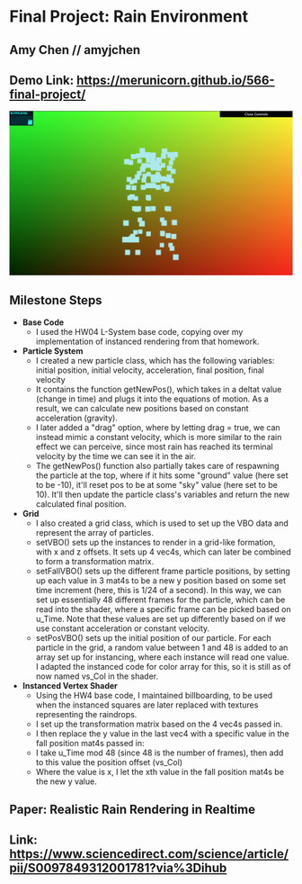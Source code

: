 # Final Project: Rain Environment
## Amy Chen // amyjchen
## Demo Link: https://merunicorn.github.io/566-final-project/

![](rain.png)

## Milestone Steps
- __Base Code__
  - I used the HW04 L-System base code, copying over my implementation of instanced rendering from that homework.
- __Particle System__
  - I created a new particle class, which has the following variables: initial position, initial velocity, acceleration, final position, final velocity
  - It contains the function getNewPos(), which takes in a deltat value (change in time) and plugs it into the equations of motion. As a result, we can calculate new positions based on constant acceleration (gravity).
  - I later added a "drag" option, where by letting drag = true, we can instead mimic a constant velocity, which is more similar to the rain effect we can perceive, since most rain has reached its terminal velocity by the time we can see it in the air.
  - The getNewPos() function also partially takes care of respawning the particle at the top, where if it hits some "ground" value (here set to be -10), it'll reset pos to be at some "sky" value (here set to be 10). It'll then update the particle class's variables and return the new calculated final position.
- __Grid__
  - I also created a grid class, which is used to set up the VBO data and represent the array of particles.
  - setVBO() sets up the instances to render in a grid-like formation, with x and z offsets. It sets up 4 vec4s, which can later be combined to form a transformation matrix.
  - setFallVBO() sets up the different frame particle positions, by setting up each value in 3 mat4s to be a new y position based on some set time increment (here, this is 1/24 of a second). In this way, we can set up essentially 48 different frames for the particle, which can be read into the shader, where a specific frame can be picked based on u_Time. Note that these values are set up differently based on if we use constant acceleration or constant velocity.
  - setPosVBO() sets up the initial position of our particle. For each particle in the grid, a random value between 1 and 48 is added to an array set up for instancing, where each instance will read one value. I adapted the instanced code for color array for this, so it is still as of now named vs_Col in the shader.
- __Instanced Vertex Shader__
  - Using the HW4 base code, I maintained billboarding, to be used when the instanced squares are later replaced with textures representing the raindrops.
  - I set up the transformation matrix based on the 4 vec4s passed in.
  - I then replace the y value in the last vec4 with a specific value in the fall position mat4s passed in:
  - I take u_Time mod 48 (since 48 is the number of frames), then add to this value the position offset (vs_Col)
  - Where the value is x, I let the xth value in the fall position mat4s be the new y value.

## Paper: Realistic Rain Rendering in Realtime
## Link: https://www.sciencedirect.com/science/article/pii/S0097849312001781?via%3Dihub
